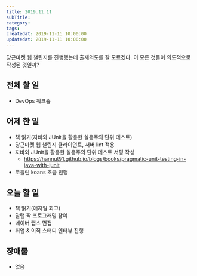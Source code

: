 ```yaml
---
title: 2019.11.11
subTitle: 
category: 
tags: 
createdat: 2019-11-11 10:00:00
updatedat: 2019-11-11 10:00:00
---
```


당근마켓 웹 챌린지를 진행했는데 출제의도를 잘 모르겠다. 이 모든 것들이 의도적으로 작성된 것일까?

## 전체 할 일

* DevOps 워크숍

## 어제 한 일

* 책 읽기(자바와 JUnit을 활용한 실용주의 단위 테스트)
* 당근마켓 웹 챌린지 클라이언트, 서버 lint 적용
* 자바와 JUnit을 활용한 실용주의 단위 테스트 서평 작성
  * <https://hannut91.github.io/blogs/books/pragmatic-unit-testing-in-java-with-junit>
* 코틀린 koans 조금 진행

## 오늘 할 일

* 책 읽기(애자일 회고)
* 달랩 짝 프로그래밍 참여
* 네이버 랩스 면접
* 취업 & 이직 스터디 인터뷰 진행

## 장애물

* 없음